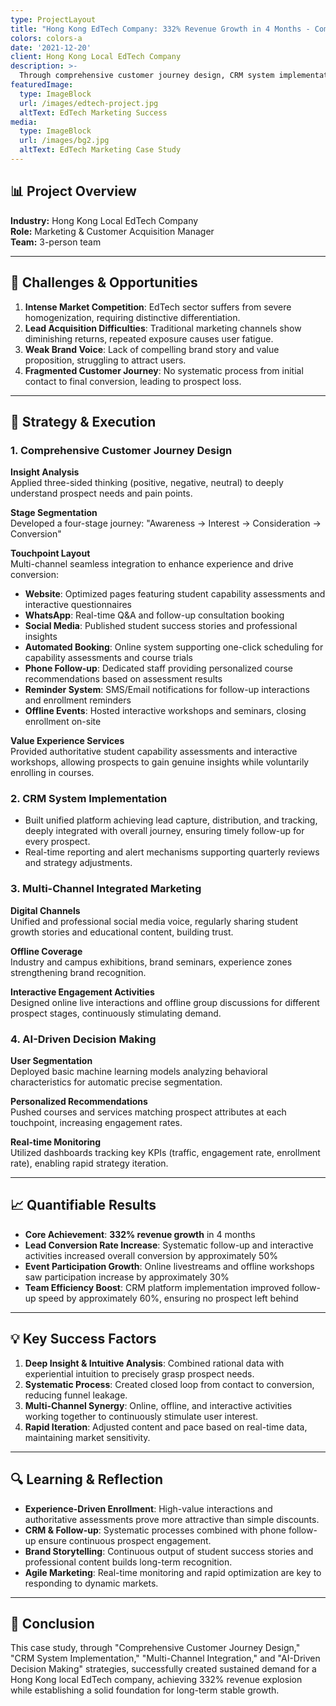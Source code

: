 ```yaml
---
type: ProjectLayout
title: "Hong Kong EdTech Company: 332% Revenue Growth in 4 Months - Complete Marketing Case Study"
colors: colors-a
date: '2021-12-20'
client: Hong Kong Local EdTech Company
description: >-
  Through comprehensive customer journey design, CRM system implementation, multi-channel integration, and AI-driven decision-making, achieved 332% revenue growth in 4 months.
featuredImage:
  type: ImageBlock
  url: /images/edtech-project.jpg
  altText: EdTech Marketing Success
media:
  type: ImageBlock
  url: /images/bg2.jpg
  altText: EdTech Marketing Case Study
---
```


## 📊 Project Overview

**Industry:** Hong Kong Local EdTech Company  
**Role:** Marketing & Customer Acquisition Manager  
**Team:** 3-person team

---

## 🎯 Challenges & Opportunities

1. **Intense Market Competition**: EdTech sector suffers from severe homogenization, requiring distinctive differentiation.
2. **Lead Acquisition Difficulties**: Traditional marketing channels show diminishing returns, repeated exposure causes user fatigue.
3. **Weak Brand Voice**: Lack of compelling brand story and value proposition, struggling to attract users.
4. **Fragmented Customer Journey**: No systematic process from initial contact to final conversion, leading to prospect loss.

---

## 🚀 Strategy & Execution

### 1. Comprehensive Customer Journey Design

**Insight Analysis**  
Applied three-sided thinking (positive, negative, neutral) to deeply understand prospect needs and pain points.

**Stage Segmentation**  
Developed a four-stage journey: "Awareness → Interest → Consideration → Conversion"

**Touchpoint Layout**  
Multi-channel seamless integration to enhance experience and drive conversion:

- **Website**: Optimized pages featuring student capability assessments and interactive questionnaires
- **WhatsApp**: Real-time Q&A and follow-up consultation booking
- **Social Media**: Published student success stories and professional insights
- **Automated Booking**: Online system supporting one-click scheduling for capability assessments and course trials
- **Phone Follow-up**: Dedicated staff providing personalized course recommendations based on assessment results
- **Reminder System**: SMS/Email notifications for follow-up interactions and enrollment reminders
- **Offline Events**: Hosted interactive workshops and seminars, closing enrollment on-site

**Value Experience Services**  
Provided authoritative student capability assessments and interactive workshops, allowing prospects to gain genuine insights while voluntarily enrolling in courses.

### 2. CRM System Implementation

- Built unified platform achieving lead capture, distribution, and tracking, deeply integrated with overall journey, ensuring timely follow-up for every prospect.
- Real-time reporting and alert mechanisms supporting quarterly reviews and strategy adjustments.

### 3. Multi-Channel Integrated Marketing

**Digital Channels**  
Unified and professional social media voice, regularly sharing student growth stories and educational content, building trust.

**Offline Coverage**  
Industry and campus exhibitions, brand seminars, experience zones strengthening brand recognition.

**Interactive Engagement Activities**  
Designed online live interactions and offline group discussions for different prospect stages, continuously stimulating demand.

### 4. AI-Driven Decision Making

**User Segmentation**  
Deployed basic machine learning models analyzing behavioral characteristics for automatic precise segmentation.

**Personalized Recommendations**  
Pushed courses and services matching prospect attributes at each touchpoint, increasing engagement rates.

**Real-time Monitoring**  
Utilized dashboards tracking key KPIs (traffic, engagement rate, enrollment rate), enabling rapid strategy iteration.

---

## 📈 Quantifiable Results

- **Core Achievement**: **332% revenue growth** in 4 months
- **Lead Conversion Rate Increase**: Systematic follow-up and interactive activities increased overall conversion by approximately 50%
- **Event Participation Growth**: Online livestreams and offline workshops saw participation increase by approximately 30%
- **Team Efficiency Boost**: CRM platform implementation improved follow-up speed by approximately 60%, ensuring no prospect left behind

---

## 💡 Key Success Factors

1. **Deep Insight & Intuitive Analysis**: Combined rational data with experiential intuition to precisely grasp prospect needs.
2. **Systematic Process**: Created closed loop from contact to conversion, reducing funnel leakage.
3. **Multi-Channel Synergy**: Online, offline, and interactive activities working together to continuously stimulate user interest.
4. **Rapid Iteration**: Adjusted content and pace based on real-time data, maintaining market sensitivity.

---

## 🔍 Learning & Reflection

- **Experience-Driven Enrollment**: High-value interactions and authoritative assessments prove more attractive than simple discounts.
- **CRM & Follow-up**: Systematic processes combined with phone follow-up ensure continuous prospect engagement.
- **Brand Storytelling**: Continuous output of student success stories and professional content builds long-term recognition.
- **Agile Marketing**: Real-time monitoring and rapid optimization are key to responding to dynamic markets.

---

## 🎯 Conclusion

This case study, through "Comprehensive Customer Journey Design," "CRM System Implementation," "Multi-Channel Integration," and "AI-Driven Decision Making" strategies, successfully created sustained demand for a Hong Kong local EdTech company, achieving 332% revenue explosion while establishing a solid foundation for long-term stable growth.
